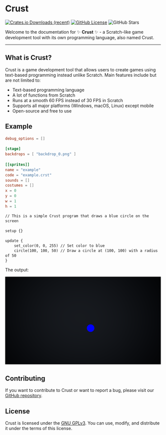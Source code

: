# Crust

[![Crates.io Downloads (recent)](https://img.shields.io/crates/dr/crust-engine?color=blue)](https://crates.io/crates/crust-engine)
[![GitHub License](https://img.shields.io/github/license/Muhtasim-Rasheed/crust-engine)](https://www.gnu.org/licenses/gpl-3.0.en.html)
![GitHub Stars](https://img.shields.io/github/stars/Muhtasim-Rasheed/crust-engine?style=social)

Welcome to the documentation for ✨ **Crust** ✨ - a Scratch-like game development tool with its own programming language, also named Crust.

---

## What is Crust?

Crust is a game development tool that allows users to create games using text-based programming instead unlike Scratch. Main features include but are not limited to:

- Text-based programming language
- A lot of functions from Scratch
- Runs at a smooth 60 FPS instead of 30 FPS in Scratch
- Supports all major platforms (Windows, macOS, Linux) except mobile
- Open-source and free to use

## Example

```toml
debug_options = []

[stage]
backdrops = [ "backdrop_0.png" ]

[[sprites]]
name = "example"
code = "example.crst"
sounds = []
costumes = []
x = 0
y = 0
w = 1
h = 1
```

```
// This is a simple Crust program that draws a blue circle on the screen

setup {}

update {
    set_color(0, 0, 255) // Set color to blue
    circle(100, 100, 50) // Draw a circle at (100, 100) with a radius of 50
}
```

The output:

![Example Output](./assets/example_result.png)

## Contributing

If you want to contribute to Crust or want to report a bug, please visit our [GitHub repository](https://github.com/Muhtasim-Rasheed/crust).

## License

Crust is licensed under the [GNU GPLv3](https://www.gnu.org/licenses/gpl-3.0.en.html). You can use, modify, and distribute it under the terms of this license.
